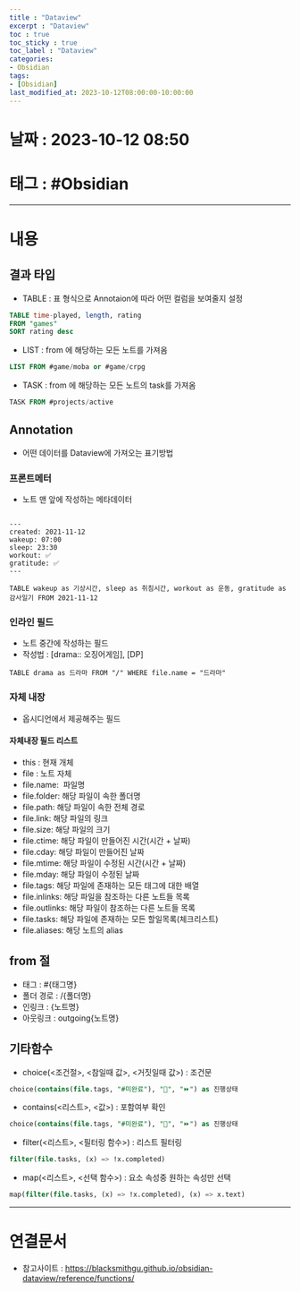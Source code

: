 ```yaml
---
title : "Dataview"
excerpt : "Dataview"
toc : true
toc_sticky : true
toc_label : "Dataview"
categories:
- Obsidian
tags:
- [Obsidian]
last_modified_at: 2023-10-12T08:00:00-10:00:00
---
```


# 날짜 : 2023-10-12 08:50

# 태그 : #Obsidian 
---

# 내용

## 결과 타입
- TABLE : 표 형식으로 Annotaion에 따라 어떤 컬럼을 보여줄지 설정

```sql
TABLE time-played, length, rating 
FROM "games" 
SORT rating desc
```

- LIST : from 에 해당하는 모든 노트를 가져옴

```sql
LIST FROM #game/moba or #game/crpg
```

- TASK : from 에 해당하는 모든 노트의 task를 가져옴

```sql
TASK FROM #projects/active
```

## Annotation
- 어떤 데이터를 Dataview에 가져오는 표기방법

### 프론트메터
- 노트 맨 앞에 작성하는 메타데이터

```

--- 
created: 2021-11-12 
wakeup: 07:00 
sleep: 23:30 
workout: ✅ 
gratitude: ✅ 
---
```

```
TABLE wakeup as 기상시간, sleep as 취침시간, workout as 운동, gratitude as 감사일기 FROM 2021-11-12
```

### 인라인 필드
- 노트 중간에 작성하는 필드
- 작성법 : \[drama:: 오징어게임\], \[DP\]

```
TABLE drama as 드라마 FROM "/" WHERE file.name = "드라마"
```

### 자체 내장
- 옵시디언에서 제공해주는 필드

#### 자체내장 필드 리스트
- this : 현재 개체
- file : 노트 자체
- file.name:  파일명  
- file.folder: 해당 파일이 속한 폴더명  
- file.path: 해당 파일이 속한 전체 경로  
- file.link: 해당 파일의 링크  
- file.size: 해당 파일의 크기  
- file.ctime: 해당 파일이 만들어진 시간(시간 + 날짜)  
- file.cday: 해당 파일이 만들어진 날짜  
- file.mtime: 해당 파일이 수정된 시간(시간 + 날짜)  
- file.mday: 해당 파일이 수정된 날짜  
- file.tags: 해당 파일에 존재하는 모든 태그에 대한 배열   
- file.inlinks: 해당 파일을 참조하는 다른 노트들 목록  
- file.outlinks: 해당 파일이 참조하는 다른 노트들 목록
- file.tasks: 해당 파일에 존재하는 모든 할일목록(체크리스트)
- file.aliases: 해당 노트의 alias

## from 절
- 태그 : \#{태그명}
- 폴더 경로 : /{폴더명}
- 인링크 : {노트명}
- 아웃링크 : outgoing{노트명}

## 기타함수
- choice(<조건절>, <참일때 값>, <거짓일때 값>) : 조건문

```sql
choice(contains(file.tags, "#미완료"), "🚫", "⏩") as 진행상태
```

- contains(<리스트>, <값>) : 포함여부 확인

```sql
choice(contains(file.tags, "#미완료"), "🚫", "⏩") as 진행상태
```

- filter(<리스트>, <필터링 함수>) : 리스트 필터링

```sql
filter(file.tasks, (x) => !x.completed)
```

- map(<리스트>, <선택 함수>) : 요소 속성중 원하는 속성만 선택

```sql
map(filter(file.tasks, (x) => !x.completed), (x) => x.text)
```

---

# 연결문서
- 참고사이트 : https://blacksmithgu.github.io/obsidian-dataview/reference/functions/

